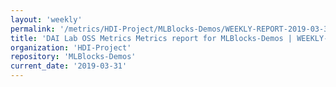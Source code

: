 ```yaml
---
layout: 'weekly'
permalink: '/metrics/HDI-Project/MLBlocks-Demos/WEEKLY-REPORT-2019-03-31'
title: 'DAI Lab OSS Metrics Metrics report for MLBlocks-Demos | WEEKLY-REPORT-2019-03-31'
organization: 'HDI-Project'
repository: 'MLBlocks-Demos'
current_date: '2019-03-31'
---
```

